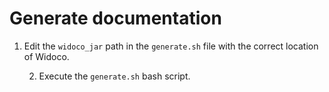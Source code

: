 # Generate documentation

1. Edit the `widoco_jar` path in the `generate.sh` file with the correct
   location of Widoco.

   2. Execute the `generate.sh` bash script.
